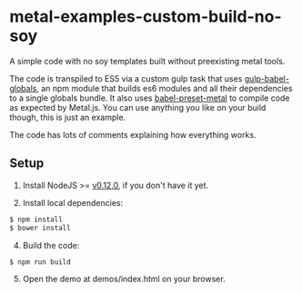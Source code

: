 # metal-examples-custom-build-no-soy

A simple code with no soy templates built without preexisting metal tools.

The code is transpiled to ES5 via a custom gulp task that uses [gulp-babel-globals](http://www.npmjs.com/package/gulp-babel-globals), an npm module that builds es6 modules and all their dependencies to a single globals bundle. It also uses [babel-preset-metal](http://www.npmjs.com/package/babel-preset-metal)  to compile code as expected by Metal.js. You can use anything you like on your build though, this is just an example.

The code has lots of comments explaining how everything works.

## Setup

1. Install NodeJS >= [v0.12.0](http://nodejs.org/dist/v0.12.0/), if you don't have it yet.

2. Install local dependencies:

  ```sh
  $ npm install
  $ bower install
  ```

4. Build the code:

  ```sh
  $ npm run build
  ```

5. Open the demo at demos/index.html on your browser.
